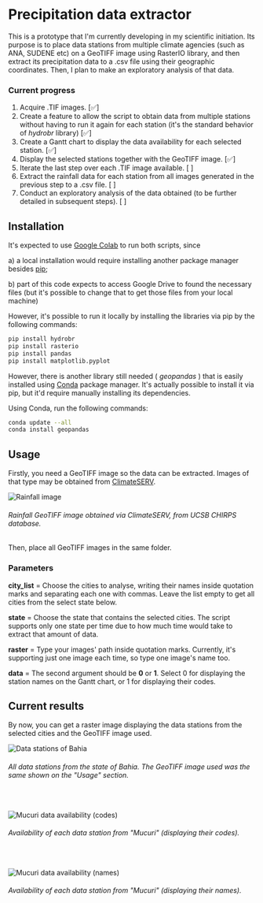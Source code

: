 # Precipitation data extractor

This is a prototype that I'm currently developing in my scientific initiation. Its purpose is to place data stations from multiple climate agencies (such as ANA, SUDENE etc) on a GeoTIFF image using RasterIO library, and then extract its precipitation data to a .csv file using their geographic coordinates. Then, I plan to make an exploratory analysis of that data.

### Current progress
1. Acquire .TIF images. [:white_check_mark:]
2. Create a feature to allow the script to obtain data from multiple stations without having to run it again for each station (it's the standard behavior of _hydrobr_ library) [:white_check_mark:]
3. Create a Gantt chart to display the data availability for each selected station. [:white_check_mark:]
4. Display the selected stations together with the GeoTIFF image. [:white_check_mark:]
5. Iterate the last step over each .TIF image available. [ ]
6. Extract the rainfall data for each station from all images generated in the previous step to a .csv file. [ ]
7. Conduct an exploratory analysis of the data obtained (to be further detailed in subsequent steps). [ ]

## Installation

It's expected to use [Google Colab](https://colab.research.google.com/) to run both scripts, since

a) a local installation would require installing another package manager besides [pip](https://pip.pypa.io/en/stable/);

b) part of this code expects to access Google Drive to found the necessary files (but it's possible to change that to get those files from your local machine)

However, it's possible to run it locally by installing the libraries via pip by the following commands:

```bash
pip install hydrobr
pip install rasterio
pip install pandas
pip install matplotlib.pyplot
```
However, there is another library still needed ( _geopandas_ ) that is easily installed using [Conda](https://docs.conda.io/projects/conda/en/latest/user-guide/install/index.html) package manager. It's actually possible to install it via pip, but it'd require manually installing its dependencies.

Using Conda, run the following commands:

```bash
conda update --all
conda install geopandas
```

## Usage
Firstly, you need a GeoTIFF image so the data can be extracted. Images of that type may be obtained from [ClimateSERV](https://climateserv.servirglobal.net/map). 

![Rainfall image](https://media.discordapp.net/attachments/345357344978501642/1034642130485911562/z.jpg "Rainfall image")

###### Rainfall GeoTIFF image obtained via ClimateSERV, from UCSB CHIRPS database. 

Then, place all GeoTIFF images in the same folder.


### Parameters

**city_list** = Choose the cities to analyse, writing their names inside quotation marks and separating each one with commas. Leave the list empty to get all cities from the select state below.

**state** = Choose the state that contains the selected cities. The script supports only one state per time due to how much time would take to extract that amount of data.

**raster** = Type your images' path inside quotation marks. Currently, it's supporting just one image each time, so type one image's name too.

**data** = The second argument should be **0** or **1**. Select 0 for displaying the station names on the Gantt chart, or 1 for displaying their codes.


## Current results

By now, you can get a raster image displaying the data stations from the selected cities and the GeoTIFF image used.
<br>

![Data stations of Bahia](https://media.discordapp.net/attachments/345357344978501642/1034643557128077423/bahia.png?width=412&height=427 "Data stations of Bahia")

###### All data stations from the state of Bahia. The GeoTIFF image used was the same shown on the "Usage" section.
<br>

![Mucuri data availability (codes)](https://media.discordapp.net/attachments/345357344978501642/1034643536739582002/newplot_2.png?width=1025&height=394 "Mucuri data availability (codes)")

###### Availability of each data station from "Mucuri" (displaying their codes).
<br>

![Mucuri data availability (names)](https://media.discordapp.net/attachments/345357344978501642/1034643536399847504/newplot.png?width=1025&height=394 "Mucuri data availability (names)")

###### Availability of each data station from "Mucuri" (displaying their names).
